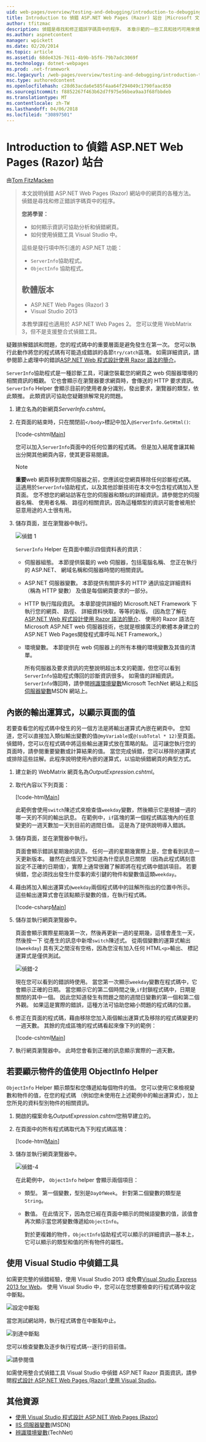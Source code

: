 ```yaml
---
uid: web-pages/overview/testing-and-debugging/introduction-to-debugging
title: Introduction to 偵錯 ASP.NET Web Pages (Razor) 站台 |Microsoft 文件
author: tfitzmac
description: 偵錯是尋找和修正錯誤字碼頁中的程序。 本章示範的一些工具和技巧可用來偵錯並 analyz...
ms.author: aspnetcontent
manager: wpickett
ms.date: 02/20/2014
ms.topic: article
ms.assetid: 68de4326-7611-4b9b-b5f6-79b7adc3069f
ms.technology: dotnet-webpages
ms.prod: .net-framework
msc.legacyurl: /web-pages/overview/testing-and-debugging/introduction-to-debugging
msc.type: authoredcontent
ms.openlocfilehash: c28d63acda6e585f4aa64f294049c1790faac850
ms.sourcegitcommit: f8852267f463b62d7f975e56bea9aa3f68fbbdeb
ms.translationtype: MT
ms.contentlocale: zh-TW
ms.lasthandoff: 04/06/2018
ms.locfileid: "30897501"
---
```

<a name="introduction-to-debugging-aspnet-web-pages-razor-sites"></a>Introduction to 偵錯 ASP.NET Web Pages (Razor) 站台
====================
由[Tom FitzMacken](https://github.com/tfitzmac)

> 本文說明偵錯 ASP.NET Web Pages (Razor) 網站中的網頁的各種方法。 偵錯是尋找和修正錯誤字碼頁中的程序。
> 
> **您將學習：** 
> 
> - 如何顯示資訊可協助分析和偵錯網頁。
> - 如何使用偵錯工具 Visual Studio 中。
>   
> 
> 這些是發行項中所引進的 ASP.NET 功能：
> 
> - `ServerInfo`協助程式。
> - `ObjectInfo` 協助程式。
>   
> 
> ## <a name="software-versions"></a>軟體版本
> 
> 
> - ASP.NET Web Pages (Razor) 3
> - Visual Studio 2013
>   
> 
> 本教學課程也適用於 ASP.NET Web Pages 2。 您可以使用 WebMatrix 3，但不是支援整合式偵錯工具。


疑難排解錯誤和問題，您的程式碼中的重要層面是避免發生在第一次。 您可以執行此動作將您的程式碼有可能造成錯誤的各節`try/catch`區塊。 如需詳細資訊，請參閱節上處理中的錯誤[ASP.NET Web 程式設計使用 Razor 語法的簡介](https://go.microsoft.com/fwlink/?LinkId=202890)。

`ServerInfo`協助程式是一種診斷工具，可讓您裝載您的網頁之 web 伺服器環境的相關資訊的概觀。 它也會顯示在瀏覽器要求網頁時，會傳送的 HTTP 要求資訊。 `ServerInfo` Helper 會顯示目前的使用者身分識別，發出要求，瀏覽器的類型，依此類推。 此類資訊可協助您疑難排解常見的問題。

1. 建立名為的新網頁*ServerInfo.cshtml*。
2. 在頁面的結束時，只在關閉前`</body>`標記中加入`@ServerInfo.GetHtml()`:

    [!code-cshtml[Main](introduction-to-debugging/samples/sample1.cshtml)]

    您可以加入`ServerInfo`頁面中的任何位置的程式碼。 但是加入結尾會讓其輸出分開其他網頁內容，使其更容易閱讀。

    > [!NOTE] 
    > 
    > **重要**web 網頁移到實際伺服器之前，您應該從您網頁移除任何診斷程式碼。 這適用於`ServerInfo`協助程式，以及其他診斷技術在本文中包含程式碼加入至頁面。 您不想您的網站訪客在您的伺服器和類似的詳細資訊，請參閱您的伺服器名稱、 使用者名稱、 路徑的相關資訊，因為這種類型的資訊可能會被用於惡意用途的人士很有用。
3. 儲存頁面，並在瀏覽器中執行。

    ![偵錯 1](introduction-to-debugging/_static/image1.jpg)

    `ServerInfo` Helper 在頁面中顯示四個資料表的資訊：

   - 伺服器組態。 本節提供裝載的 web 伺服器，包括電腦名稱、 您正在執行的 ASP.NET、 網域名稱和伺服器時間的相關資訊。
   - ASP.NET 伺服器變數。 本節提供有關許多的 HTTP 通訊協定詳細資料 （稱為 HTTP 變數） 及值是每個網頁要求的一部分。
   - HTTP 執行階段資訊。 本章節提供詳細的 Microsoft.NET Framework 下執行您的網頁、 路徑、 詳細資料快取，等等的新版。 (因為您了解在[ASP.NET Web 程式設計使用 Razor 語法的簡介](https://go.microsoft.com/fwlink/?LinkId=202890)、 使用的 Razor 語法在 Microsoft ASP.NET web 伺服器技術，也就是根據廣泛的軟體本身建立的 ASP.NET Web Pages開發程式庫呼叫.NET Framework。）
   - 環境變數。 本節提供在 web 伺服器上的所有本機的環境變數及其值的清單。

     所有伺服器及要求資訊的完整說明超出本文的範圍，但您可以看到`ServerInfo`協助程式傳回的診斷資訊很多。 如需值的詳細資訊，`ServerInfo`傳回時，請參閱[辨識環境變數](https://technet.microsoft.com/library/dd560744(WS.10).aspx)Microsoft TechNet 網站上和[IIS 伺服器變數](https://msdn.microsoft.com/library/ms524602(VS.90).aspx)MSDN 網站上。

## <a name="embedding-output-expressions-to-display-page-values"></a>內嵌的輸出運算式，以顯示頁面的值

若要查看您的程式碼中發生的另一個方法是將輸出運算式內嵌在網頁中。 您知道，您可以直接加入類似輸出變數的值`@myVariable`或`@(subTotal * 12)`至頁面。 偵錯時，您可以在程式碼中將這些輸出運算式放在策略的點。 這可讓您執行您的頁面時，請參閱重要變數或計算結果的值。 當您完成偵錯，您可以移除的運算式或排除這些註解。此程序說明使用內嵌的運算式，以協助偵錯網頁的典型方式。

1. 建立新的 WebMatrix 網頁名為*OutputExpression.cshtml*。
2. 取代內容以下列頁面：

    [!code-html[Main](introduction-to-debugging/samples/sample2.html)]

    此範例會使用`switch`陳述式來檢查值`weekday`變數，然後顯示它是根據一週的哪一天的不同的輸出訊息。 在範例中，`if`區塊的第一個程式碼區塊內的任意變更的一週天數加一天到目前的週間日值。 這是為了提供說明導入錯誤。
3. 儲存頁面，並在瀏覽器中執行。

    頁面會顯示錯誤星期幾的訊息。 任何一週的星期幾實際上是，您會看到訊息一天更新版本。 雖然在此情況下您知道為什麼訊息已關閉 （因為此程式碼刻意設定不正確的日期值），實際上通常很難了解即將在程式碼中錯誤項目。 若要偵錯，您必須找出發生什麼事的索引鍵的物件和變數值這類`weekday`。
4. 藉由將加入輸出運算式`@weekday`兩個程式碼中的註解所指出的位置中所示。 這些輸出運算式會在該點顯示變數的值，在執行程式碼。

    [!code-csharp[Main](introduction-to-debugging/samples/sample3.cs?highlight=2-3,15-16)]
5. 儲存並執行網頁瀏覽器中。

    頁面會顯示實際星期幾第一次，然後再更新一週的星期幾，這樣會產生一天，然後按一下 從產生的訊息中新增`switch`陳述式。 從兩個變數的運算式輸出 (`@weekday`) 具有天之間沒有空格，因為您沒有加入任何 HTML`<p>`輸出、 標記運算式是僅供測試。

    ![偵錯-2](introduction-to-debugging/_static/image2.jpg)

    現在您可以看到的錯誤時使用。 當您第一次顯示`weekday`變數在程式碼中，它會顯示正確的日期。 當您顯示它的第二個時間之後,`if`封鎖程式碼中，日期是關閉的其中一個。 因此您知道發生有問題之間的週間日變數的第一個和第二個外觀。 如果這是實際的錯誤，這種方法可協助您縮小問題的程式碼的位置。
6. 修正在頁面的程式碼，藉由移除您加入兩個輸出運算式及移除的程式碼變更的一週天數。 其餘的完成區塊的程式碼看起來像下列的範例：

    [!code-cshtml[Main](introduction-to-debugging/samples/sample4.cshtml)]
7. 執行網頁瀏覽器中。 此時您會看到正確的訊息顯示實際的一週天數。

## <a name="using-the-objectinfo-helper-to-display-object-values"></a>若要顯示物件的值使用 ObjectInfo Helper

`ObjectInfo` Helper 顯示類型和您傳遞給每個物件的值。 您可以使用它來檢視變數和物件的值，在您的程式碼 （例如您未使用在上述範例中的輸出運算式），加上您所見的資料型別物件的相關資訊。

1. 開啟的檔案命名*OutputExpression.cshtml*您稍早建立的。
2. 在頁面中的所有程式碼取代為下列程式碼區塊：

    [!code-html[Main](introduction-to-debugging/samples/sample5.html)]
3. 儲存並執行網頁瀏覽器中。

    ![偵錯-4](introduction-to-debugging/_static/image3.jpg)

    在此範例中， `ObjectInfo` helper 會顯示兩個項目：

   - 類型。 第一個變數，型別是`DayOfWeek`。 針對第二個變數的類型是`String`。
   - 數值。 在此情況下，因為您已經在頁面中顯示的問候語變數的值，該值會再次顯示當您將變數傳遞給`ObjectInfo`。

     對於更複雜的物件，`ObjectInfo`協助程式可以顯示的詳細資訊&#8212;基本上，它可以顯示的類型和值的所有物件的屬性。

## <a name="using-debugging-tools-in-visual-studio"></a>使用 Visual Studio 中偵錯工具

如需更完整的偵錯經驗，使用 Visual Studio 2013 或免費[Visual Studio Express 2013 for Web](https://www.visualstudio.com/downloads/download-visual-studio-vs#d-2013-express)。 使用 Visual Studio 中，您可以在您想要檢查的行程式碼中設定中斷點。

![設定中斷點](introduction-to-debugging/_static/image1.png)

當您測試網站時，執行程式碼會在中斷點中止。

![到達中斷點](introduction-to-debugging/_static/image2.png)

您可以檢查變數及逐步執行程式碼--逐行的目前值。

![請參閱值](introduction-to-debugging/_static/image3.png)

如需使用整合式偵錯工具 Visual Studio 中偵錯 ASP.NET Razor 頁面資訊，請參閱[程式設計 ASP.NET Web Pages (Razor) 使用 Visual Studio](https://go.microsoft.com/fwlink/?LinkId=205854)。

## <a name="additional-resources"></a>其他資源

- [使用 Visual Studio 程式設計 ASP.NET Web Pages (Razor)](https://go.microsoft.com/fwlink/?LinkId=205854)
- [IIS 伺服器變數](https://msdn.microsoft.com/library/ms524602(VS.90).aspx)(MSDN)
- [辨識環境變數](https://technet.microsoft.com/library/dd560744(WS.10).aspx)(TechNet)
